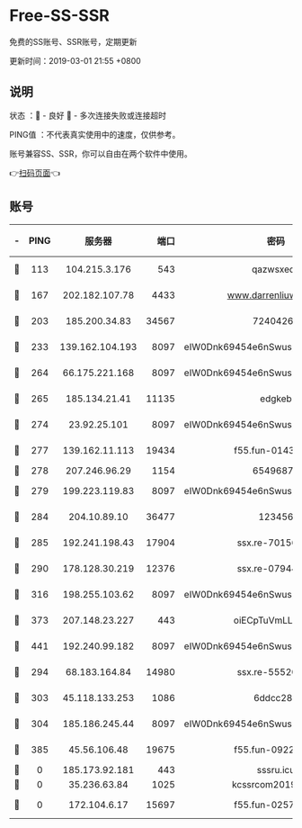# Free-SS-SSR

免费的SS账号、SSR账号，定期更新

更新时间：2019-03-01 21:55 +0800

## 说明

状态     ：🙂 - 良好 🙁 - 多次连接失败或连接超时

PING值   ：不代表真实使用中的速度，仅供参考。

账号兼容SS、SSR，你可以自由在两个软件中使用。

👉[扫码页面](https://liesauer.github.io/free-ss-ssr.github.io/)👈

## 账号

|-|PING|服务器|端口|密码|加密方式|区域|
|:----:|:----:|:-----:|-----:|:----:|:----:|:----:|
|🙂|113|104.215.3.176|543|qazwsxedc|aes-256-gcm|JP|
|🙂|167|202.182.107.78|4433|www.darrenliuwei.com|aes-256-cfb|JP|
|🙂|203|185.200.34.83|34567|72404265|aes-256-cfb|US|
|🙂|233|139.162.104.193|8097|eIW0Dnk69454e6nSwuspv9DmS201tQ0D|aes-256-cfb|JP|
|🙂|264|66.175.221.168|8097|eIW0Dnk69454e6nSwuspv9DmS201tQ0D|aes-256-cfb|US|
|🙂|265|185.134.21.41|11135|edgkeb|aes-256-cfb|GB|
|🙂|274|23.92.25.101|8097|eIW0Dnk69454e6nSwuspv9DmS201tQ0D|aes-256-cfb|US|
|🙂|277|139.162.11.113|19434|f55.fun-01439275|aes-256-cfb|SG|
|🙂|278|207.246.96.29|1154|65496879|chacha20|US|
|🙂|279|199.223.119.83|8097|eIW0Dnk69454e6nSwuspv9DmS201tQ0D|aes-256-cfb|US|
|🙂|284|204.10.89.10|36477|123456|aes-256-cfb|US|
|🙂|285|192.241.198.43|17904|ssx.re-70156249|aes-256-cfb|US|
|🙂|290|178.128.30.219|12376|ssx.re-07944813|aes-256-cfb|SG|
|🙂|316|198.255.103.62|8097|eIW0Dnk69454e6nSwuspv9DmS201tQ0D|aes-256-cfb|US|
|🙂|373|207.148.23.227|443|oiECpTuVmLLxk4Ts|aes-256-cfb|US|
|🙂|441|192.240.99.182|8097|eIW0Dnk69454e6nSwuspv9DmS201tQ0D|aes-256-cfb|US|
|🙂|294|68.183.164.84|14980|ssx.re-55520549|aes-256-cfb|US|
|🙂|303|45.118.133.253|1086|6ddcc286|aes-256-cfb|SG|
|🙁|304|185.186.245.44|8097|eIW0Dnk69454e6nSwuspv9DmS201tQ0D|aes-256-cfb|NL|
|🙁|385|45.56.106.48|19675|f55.fun-09223819|aes-256-cfb|US|
|🙁|0|185.173.92.181|443|sssru.icu|rc4-md5|RU|
|🙁|0|35.236.63.84|1025|kcssrcom20190301|rc4-md5|US|
|🙁|0|172.104.6.17|15697|f55.fun-02577821|aes-256-cfb|US|
